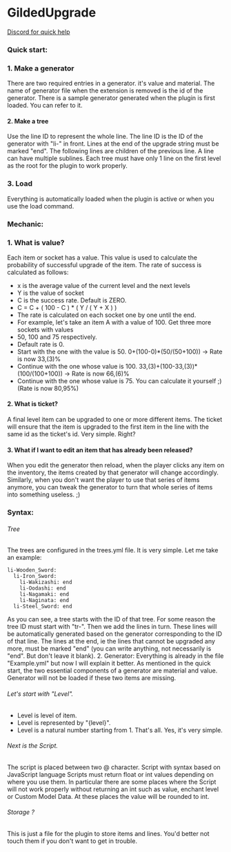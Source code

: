 # GildedUpgrade 
[Discord for quick help](https://discord.gg/H2Ca3xjF)
### Quick start:

### 1. Make a generator
There are two required entries in a generator. it's value and material.
The name of generator file when the extension is removed is the id of the generator.
There is a sample generator generated when the plugin is first loaded. You can refer to it.
#### 2. Make a tree
Use the line ID to represent the whole line.
The line ID is the ID of the generator with "li-" in front.
Lines at the end of the upgrade string must be marked "end".
The following lines are children of the previous line. A line can have multiple sublines.
Each tree must have only 1 line on the first level as the root for the plugin to work properly.
### 3. Load
Everything is automatically loaded when the plugin is active or when you use the load command.

### Mechanic:
### 1. What is value?
Each item or socket has a value. This value is used to calculate the probability of successful
upgrade of the item. The rate of success is calculated as follows:
- x is the average value of the current level and the next levels
- Y is the value of socket
- C is the success rate. Default is ZERO.
- C = C + ( 100 - C ) * ( Y / ( Y + X ) )
- The rate is calculated on each socket one by one until the end.
- For example, let's take an item A with a value of 100. Get three more sockets with values
- 50, 100 and 75 respectively.
- Default rate is 0.
- Start with the one with the value is 50. 0+(100-0)*(50/(50+100)) -> Rate is now 33,(3)%
- Continue with the one whose value is 100. 33,(3)+(100-33,(3))*(100/(100+100)) -> Rate is now 66,(6)%
- Continue with the one whose value is 75. You can calculate it yourself ;) (Rate is now 80,95%)
#### 2. What is ticket?
A final level item can be upgraded to one or more different items. The ticket will ensure that
the item is upgraded to the first item in the line with the same id as the ticket's id.
Very simple. Right?
#### 3. What if I want to edit an item that has already been released?
When you edit the generator then reload, when the player clicks any item on the inventory,
the items created by that generator will change accordingly. Similarly, when you don't want
the player to use that series of items anymore, you can tweak the generator to turn that whole
series of items into something useless. ;)
### Syntax:
###### Tree
The trees are configured in the trees.yml file.
It is very simple. Let me take an example:
```tr-Sword:
li-Wooden_Sword:
  li-Iron_Sword:
    li-Wakizashi: end
    li-Oodashi: end
    li-Nagamaki: end
    li-Naginata: end
  li-Steel_Sword: end
```
As you can see, a tree starts with the ID of that tree. For some reason the tree ID must start with "tr-". Then we add the lines in turn. These lines will be automatically generated based on the generator corresponding to the ID of that line. The lines at the end, ie the lines that cannot be upgraded any more, must be marked "end" (you can write anything, not necessarily is "end". But don't leave it blank).
2. Generator:
Everything is already in the file "Example.yml" but now I will explain it better. As mentioned in the quick start, the two essential components of a generator are material and value. Generator will not be loaded if these two items are missing.

###### Let's start with "Level".
* Level is level of item.
* Level is represented by "{level}".
* Level is a natural number starting from 1.
That's all. Yes, it's very simple.
###### Next is the Script.
The script is placed between two @ character.
Script with syntax based on JavaScript language
Scripts must return float or int values depending on where you use them. In particular
there are some places where the Script will not work properly without returning an int
such as value, enchant level or Custom Model Data. At these places the value will be
rounded to int.
###### Storage ?
This is just a file for the plugin to store items and lines. You'd better not touch
them if you don't want to get in trouble.
